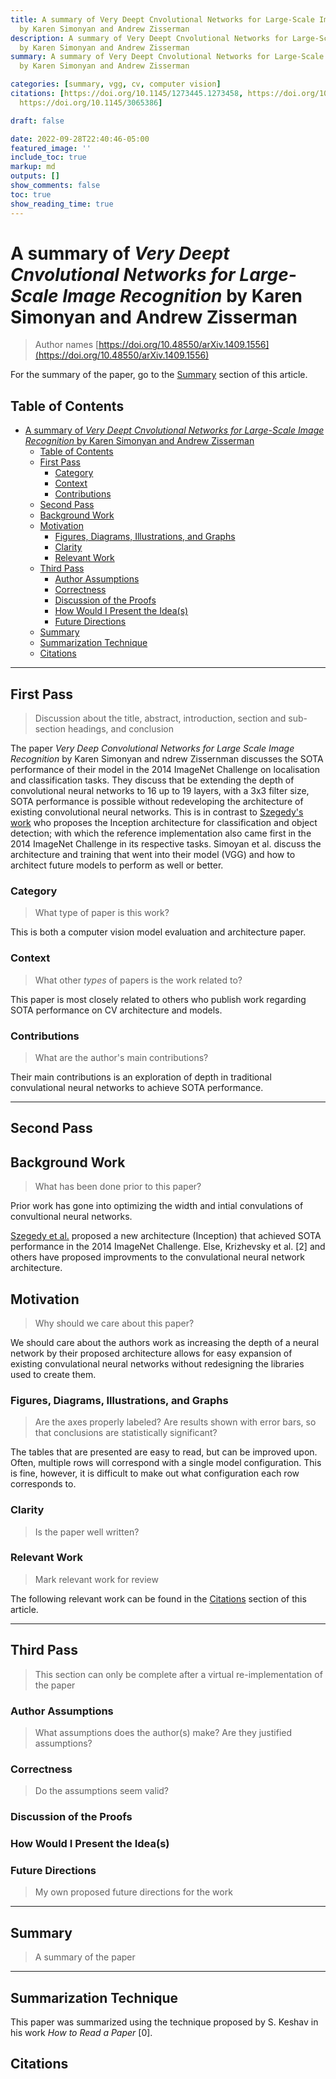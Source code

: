 ```yaml
---
title: A summary of Very Deept Cnvolutional Networks for Large-Scale Image Recognition
  by Karen Simonyan and Andrew Zisserman
description: A summary of Very Deept Cnvolutional Networks for Large-Scale Image Recognition
  by Karen Simonyan and Andrew Zisserman
summary: A summary of Very Deept Cnvolutional Networks for Large-Scale Image Recognition
  by Karen Simonyan and Andrew Zisserman

categories: [summary, vgg, cv, computer vision]
citations: [https://doi.org/10.1145/1273445.1273458, https://doi.org/10.48550/arXiv.1409.1556,
  https://doi.org/10.1145/3065386]

draft: false

date: 2022-09-28T22:40:46-05:00
featured_image: ''
include_toc: true
markup: md
outputs: []
show_comments: false
toc: true
show_reading_time: true
---
```


# A summary of *Very Deept Cnvolutional Networks for Large-Scale Image Recognition* by Karen Simonyan and Andrew Zisserman

> Author names
> [https://doi.org/10.48550/arXiv.1409.1556](https://doi.org/10.48550/arXiv.1409.1556)

For the summary of the paper, go to the [Summary](#summary) section of this
article.

## Table of Contents

- [A summary of *Very Deept Cnvolutional Networks for Large-Scale Image Recognition* by Karen Simonyan and Andrew Zisserman](#a-summary-of-very-deept-cnvolutional-networks-for-large-scale-image-recognition-by-karen-simonyan-and-andrew-zisserman)
  - [Table of Contents](#table-of-contents)
  - [First Pass](#first-pass)
    - [Category](#category)
    - [Context](#context)
    - [Contributions](#contributions)
  - [Second Pass](#second-pass)
  - [Background Work](#background-work)
  - [Motivation](#motivation)
    - [Figures, Diagrams, Illustrations, and Graphs](#figures-diagrams-illustrations-and-graphs)
    - [Clarity](#clarity)
    - [Relevant Work](#relevant-work)
  - [Third Pass](#third-pass)
    - [Author Assumptions](#author-assumptions)
    - [Correctness](#correctness)
    - [Discussion of the Proofs](#discussion-of-the-proofs)
    - [How Would I Present the Idea(s)](#how-would-i-present-the-ideas)
    - [Future Directions](#future-directions)
  - [Summary](#summary)
  - [Summarization Technique](#summarization-technique)
  - [Citations](#citations)

______________________________________________________________________

## First Pass

> Discussion about the title, abstract, introduction, section and sub-section
> headings, and conclusion

The paper *Very Deep Convolutional Networks for Large Scale Image Recognition*
by Karen Simonyan and ndrew Zissernman discusses the SOTA performance of their
model in the 2014 ImageNet Challenge on localisation and classification tasks.
They discuss that be extending the depth of convolutional neural networks to 16
up to 19 layers, with a 3x3 filter size, SOTA performance is possible without
redeveloping the architecture of existing convolutional neural networks. This is
in contrast to [Szegedy's work](going-deeper-with-convolutions.md) who proposes
the Inception architecture for classification and object detection; with which
the reference implementation also came first in the 2014 ImageNet Challenge in
its respective tasks. Simoyan et al. discuss the architecture and training that
went into their model (VGG) and how to architect future models to perform as
well or better.

### Category

> What type of paper is this work?

This is both a computer vision model evaluation and architecture paper.

### Context

> What other *types* of papers is the work related to?

This paper is most closely related to others who publish work regarding SOTA
performance on CV architecture and models.

### Contributions

> What are the author's main contributions?

Their main contributions is an exploration of depth in traditional convulational
neural networks to achieve SOTA performance.

______________________________________________________________________

## Second Pass

## Background Work

> What has been done prior to this paper?

Prior work has gone into optimizing the width and intial convulations of
convultional neural networks.

[Szegedy et al.](going-deeper-with-convolutions.md) proposed a new architecture
(Inception) that achieved SOTA performance in the 2014 ImageNet Challenge. Else,
Krizhevsky et al. \[2\] and others have proposed improvments to the
convulational neural network architecture.

## Motivation

> Why should we care about this paper?

We should care about the authors work as increasing the depth of a neural
network by their proposed architecture allows for easy expansion of existing
convulational neural networks without redesigning the libraries used to create
them.

### Figures, Diagrams, Illustrations, and Graphs

> Are the axes properly labeled? Are results shown with error bars, so that
> conclusions are statistically significant?

The tables that are presented are easy to read, but can be improved upon. Often,
multiple rows will correspond with a single model configuration. This is fine,
however, it is difficult to make out what configuration each row corresponds to.

### Clarity

> Is the paper well written?

### Relevant Work

> Mark relevant work for review

The following relevant work can be found in the [Citations](#citations) section
of this article.

______________________________________________________________________

## Third Pass

> This section can only be complete after a virtual re-implementation of the
> paper

### Author Assumptions

> What assumptions does the author(s) make? Are they justified assumptions?

### Correctness

> Do the assumptions seem valid?

### Discussion of the Proofs

### How Would I Present the Idea(s)

### Future Directions

> My own proposed future directions for the work

______________________________________________________________________

## Summary

> A summary of the paper

______________________________________________________________________

## Summarization Technique

This paper was summarized using the technique proposed by S. Keshav in his work
*How to Read a Paper* \[0\].

## Citations
